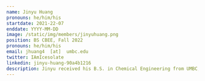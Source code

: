 ```yaml
---
name: Jinyu Huang
pronouns: he/him/his
startdate: 2021-22-07
enddate: YYYY-MM-DD
image: /static/img/members/jinyuhuang.png
position: BS CBEE, Fall 2022
pronouns: he/him/his
email: jhuang4  [at]  umbc.edu
twitter: IAmIcesolate
linkedin: jinyu-huang-90a4b1216
description: Jinyu received his B.S. in Chemical Engineering from UMBC, majoring in Biotechnology/Bioengineering. He enjoys researching new topics and collaborating with others on projects and reports. In his free time, he loves playing the piano, composing electronic music with digital software, and mixing as a DJ on live-streamed weekly music podcasts.
---
```

